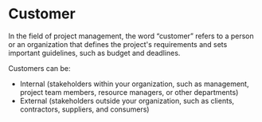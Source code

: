 # Customer

In the field of project management, the word “customer” refers to a person or an organization that defines the project's requirements and sets important guidelines, such as budget and deadlines. 

Customers can be:
- Internal (stakeholders within your organization, such as management, project team members, resource managers, or other departments)
- External (stakeholders outside your organization, such as clients, contractors, suppliers, and consumers)
